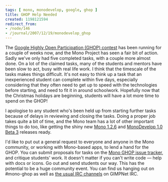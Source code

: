 ```yaml
---
tags: [ mono, monodevelop, google, ghop ]
title: GHOP Help Needed
created: 1198121594
redirect_from:
- /node/146
- /journal/2007/12/19/monodevelop_ghop
---
```

The [Google Highly Open Participation (GHOP)
contest](http://code.google.com/opensource/ghop/2007-8) has been running for a
couple of weeks now, and the Mono Project has seen a fair bit of action. Sadly
we've only had five completed tasks, with a couple more almost done. On a lot of
the claimed tasks, many of the students and mentors have been slow to act, busy
with real life work.<!--break--> I think that the timescale of the tasks makes
things difficult. It's not easy to think up a task that an inexperienced student
can complete within five days, especially considering that they often need to
get up to speed with the technologies before starting, and need to fit it in
around schoolwork. Hopefully now that the Christmas holidays are beginning,
students will have a lot more time to spend on the GHOP!

I apologise to any student who's been held up from starting further tasks
because of delays in reviewing and closing the tasks. Doing a proper job takes
quite a bit of time, and the Mono team has a lot of other important things to do
too, like getting the shiny new [Mono
1.2.6](http://www.go-mono.com/archive/1.2.6) and [MonoDevelop 1.0 Beta
3](http://monodevelop.com/Release_notes_for_MonoDevelop_1.0_Beta_3) releases
ready.

I'd like to put out a general request to everyone and anyone in the Mono
community, or working with Mono-based apps, to lend a hand for the GHOP. You can
submit proposals for tasks on the [Mono GHOP issue
tracker](http://code.google.com/p/google-highly-open-participation-mono/issues/list),
and critique students' work. It doesn't matter if you can't write code &mdash;
help with docs or icons. Go out and send students our way. This has the
potential to be a huge community event. You can find us hanging out on #mono-ghop
as well as [the usual IRC channels](http://www.mono-project.com/IRC)
on GIMPNet IRC.

